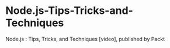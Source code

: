 # Node.js-Tips-Tricks-and-Techniques
Node.js : Tips, Tricks, and Techniques [video], published by Packt
